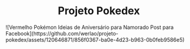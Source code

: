 <h1 align="center"> Projeto Pokedex </h1>
![Vermelho Pokémon Ideias de Aniversário para Namorado Post para Facebook](https://github.com/werlao/projeto-pokedex/assets/120646871/856f0367-ba0e-4d23-b963-0b0feb9586e5)
